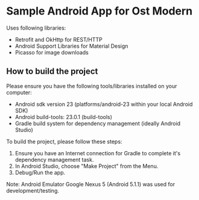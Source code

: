 # Sample Android App for Ost Modern

Uses following libraries:
* Retrofit and OkHttp for REST/HTTP
* Android Support Libraries for Material Design
* Picasso for image downloads

## How to build the project

Please ensure you have the following tools/libraries installed on your computer:
* Android sdk version 23 (platforms/android-23 within your local Android SDK)
* Android build-tools: 23.0.1 (build-tools)
* Gradle build system for dependency management (ideally Android Studio)

To build the project, please follow these steps:

1. Ensure you have an Internet connection for Gradle to complete it's dependency management task.
2. In Android Studio, choose "Make Project" from the Menu.
3. Debug/Run the app.

Note: Android Emulator Google Nexus 5 (Android 5.1.1) was used for development/testing.

